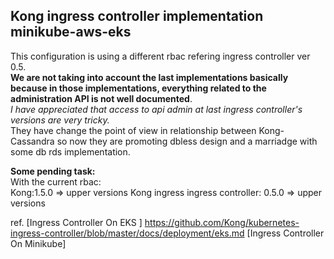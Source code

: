 ## Kong ingress controller implementation minikube-aws-eks

This configuration is using a different rbac refering ingress controller ver 0.5.</br>
**We are not taking into account the last implementations basically
because in those implementations, everything related to the administration API is not well documented**.</br>
*I have appreciated that access to api admin at last ingress controller's versions are very tricky.*  
They have change the point of view in relationship between Kong-Cassandra so now they are promoting dbless design and a marriadge with some db rds implementation.

**Some pending task:**</br> 
 With the current rbac: </br>
 Kong:1.5.0 => upper versions 
 Kong ingress ingress controller: 0.5.0 => upper versions 

ref.
[Ingress Controller On EKS ] https://github.com/Kong/kubernetes-ingress-controller/blob/master/docs/deployment/eks.md
[Ingress Controller On Minikube] 
